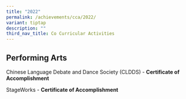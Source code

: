 ```yaml
---
title: "2022"
permalink: /achievements/cca/2022/
variant: tiptap
description: ""
third_nav_title: Co Curricular Activities
---
```

<h2>Performing Arts</h2>
<p>Chinese Language Debate and Dance Society (CLDDS) - <strong>Certificate of Accomplishment</strong>
</p>
<p>StageWorks - <strong>Certificate of Accomplishment</strong>
</p>
